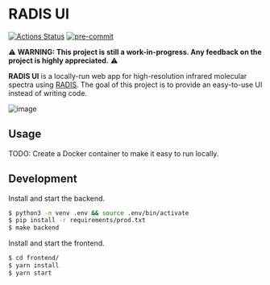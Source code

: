 # RADIS UI

[![Actions Status](https://github.com/suzil/radis-ui/workflows/GH/badge.svg)](https://github.com/suzil/radis-ui/actions)
[![pre-commit](https://img.shields.io/badge/pre--commit-enabled-brightgreen?logo=pre-commit&logoColor=white)](https://github.com/pre-commit/pre-commit)

⚠️ **WARNING: This project is still a work-in-progress. Any feedback on the project is highly appreciated.** ⚠️

**RADIS UI** is a locally-run web app for high-resolution infrared molecular spectra using [RADIS](https://github.com/radis/radis). The goal of this project is to provide an easy-to-use UI instead of writing code.


![image](https://user-images.githubusercontent.com/16088743/103406077-b2457100-4b59-11eb-82c0-e4de027a91c4.png)


## Usage

TODO: Create a Docker container to make it easy to run locally.


## Development

Install and start the backend.

```sh
$ python3 -m venv .env && source .env/bin/activate
$ pip install -r requirements/prod.txt
$ make backend
```

Install and start the frontend.

```sh
$ cd frontend/
$ yarn install
$ yarn start
```
